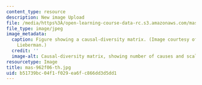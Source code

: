 ```yaml
---
content_type: resource
description: New image Upload
file: /media/https%3A/open-learning-course-data-rc.s3.amazonaws.com/mas-962-common-sense-reasoning-for-interactive-applications-fall-2006/b51739bc04f1f029ea6fc866dd3d5dd1_mas-962f06-th.jpg
file_type: image/jpeg
image_metadata:
  caption: Figure showing a causal-diversity matrix. (Image courtesy of Prof. Henry
    Lieberman.)
  credit: ''
  image-alt: Causal-diversity matrix, showing number of causes and scale of effect.
resourcetype: Image
title: mas-962f06-th.jpg
uid: b51739bc-04f1-f029-ea6f-c866dd3d5dd1
---
```

